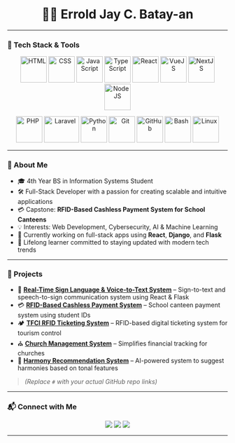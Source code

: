 <h1 align="center">👨‍💻 Errold Jay C. Batay-an</h1>

---

### 🧰 Tech Stack & Tools

<p align="center">
  <img src="https://cdn.jsdelivr.net/gh/devicons/devicon/icons/html5/html5-original.svg" alt="HTML" width="60" height="60"/>
  <img src="https://cdn.jsdelivr.net/gh/devicons/devicon/icons/css3/css3-original.svg" alt="CSS" width="60" height="60"/>
  <img src="https://cdn.jsdelivr.net/gh/devicons/devicon/icons/javascript/javascript-original.svg" alt="JavaScript" width="60" height="60"/>
  <img src="https://cdn.jsdelivr.net/gh/devicons/devicon/icons/typescript/typescript-original.svg" alt="TypeScript" width="60" height="60"/>
  <img src="https://cdn.jsdelivr.net/gh/devicons/devicon/icons/react/react-original.svg" alt="React" width="60" height="60"/>
  <img src="https://cdn.jsdelivr.net/gh/devicons/devicon/icons/vuejs/vuejs-original.svg" alt="VueJS" width="60" height="60"/>
  <img src="https://cdn.jsdelivr.net/gh/devicons/devicon/icons/nextjs/nextjs-original.svg" alt="NextJS" width="60" height="60"/>
  <img src="https://cdn.jsdelivr.net/gh/devicons/devicon/icons/nodejs/nodejs-original.svg" alt="NodeJS" width="60" height="60"/>
</p>

<p align="center">
  <img src="https://cdn.jsdelivr.net/gh/devicons/devicon/icons/php/php-original.svg" alt="PHP" width="60" height="60"/>
  <img src="https://www.logo.wine/a/logo/Laravel/Laravel-Logo.wine.svg" alt="Laravel" width="80" height="60"/>
  <img src="https://cdn.jsdelivr.net/gh/devicons/devicon/icons/python/python-original.svg" alt="Python" width="60" height="60"/>
  <img src="https://cdn.jsdelivr.net/gh/devicons/devicon/icons/git/git-original.svg" alt="Git" width="60" height="60"/>
  <img src="https://cdn.jsdelivr.net/gh/devicons/devicon/icons/github/github-original.svg" alt="GitHub" width="60" height="60"/>
  <img src="https://cdn.jsdelivr.net/gh/devicons/devicon/icons/bash/bash-original.svg" alt="Bash" width="60" height="60"/>
  <img src="https://cdn.jsdelivr.net/gh/devicons/devicon/icons/linux/linux-original.svg" alt="Linux" width="60" height="60"/>
</p>

---

### 👋 About Me

- 🎓 4th Year BS in Information Systems Student  
- 🛠️ Full-Stack Developer with a passion for creating scalable and intuitive applications  
- 💳 Capstone: **RFID-Based Cashless Payment System for School Canteens**  
- 💡 Interests: Web Development, Cybersecurity, AI & Machine Learning  
- 🚀 Currently working on full-stack apps using **React**, **Django**, and **Flask**  
- 🌱 Lifelong learner committed to staying updated with modern tech trends  

---

### 📁 Projects

- 🔐 **[Real-Time Sign Language & Voice-to-Text System](#)** – Sign-to-text and speech-to-sign communication system using React & Flask  
- 💳 **[RFID-Based Cashless Payment System](#)** – School canteen payment system using student IDs  
- 🏕️ **[TFCI RFID Ticketing System](#)** – RFID-based digital ticketing system for tourism control  
- ⛪ **[Church Management System](#)** – Simplifies financial tracking for churches  
- 🧠 **[Harmony Recommendation System](#)** – AI-powered system to suggest harmonies based on tonal features

> *(Replace `#` with your actual GitHub repo links)*

---

### 📬 Connect with Me

<p align="center">
  <a href="mailto:erroldjayb@gmail.com"><img src="https://img.shields.io/badge/Email-D14836?style=for-the-badge&logo=gmail&logoColor=white"/></a>
  <a href="https://www.linkedin.com/in/erroldjayb/"><img src="https://img.shields.io/badge/LinkedIn-0077B5?style=for-the-badge&logo=linkedin&logoColor=white"/></a>
  <a href="https://www.facebook.com/erroldjay.carinobatayan.35"><img src="https://img.shields.io/badge/Facebook-1877F2?style=for-the-badge&logo=facebook&logoColor=white" /></a>
</p>

---


